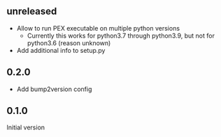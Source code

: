 ## unreleased

* Allow to run PEX executable on multiple python versions
    * Currently this works for python3.7 through python3.9, but not for python3.6
      (reason unknown)
* Add additional info to setup.py

## 0.2.0

* Add bump2version config

## 0.1.0

Initial version
